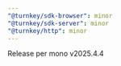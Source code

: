 ```yaml
---
"@turnkey/sdk-browser": minor
"@turnkey/sdk-server": minor
"@turnkey/http": minor
---
```


Release per mono v2025.4.4
